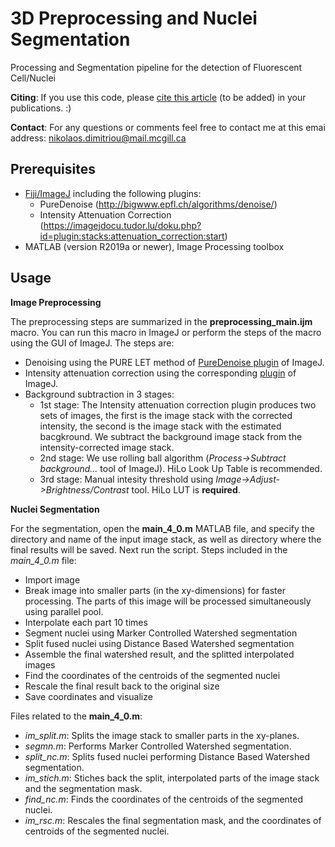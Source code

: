 # 3D Preprocessing and Nuclei Segmentation
Processing and Segmentation pipeline for the detection of Fluorescent Cell/Nuclei

**Citing**: If you use this code, please [cite this article]( ) (to be added) in your publications. :)   

**Contact**: For any questions or comments feel free to contact me at this emai address: nikolaos.dimitriou@mail.mcgill.ca

## Prerequisites

* [Fiji/ImageJ](https://fiji.sc/) including the following plugins:
  * PureDenoise (http://bigwww.epfl.ch/algorithms/denoise/)
  * Intensity Attenuation Correction (https://imagejdocu.tudor.lu/doku.php?id=plugin:stacks:attenuation_correction:start)
* MATLAB (version R2019a or newer), Image Processing toolbox

## Usage

**Image Preprocessing**

The preprocessing steps are summarized in the **preprocessing_main.ijm** macro. You can run this macro in ImageJ or perform the steps of the macro using 
the GUI of ImageJ. The steps are:

* Denoising using the PURE LET method of [PureDenoise plugin](http://bigwww.epfl.ch/algorithms/denoise/) of ImageJ.
* Intensity attenuation correction using the corresponding [plugin](https://imagejdocu.tudor.lu/doku.php?id=plugin:stacks:attenuation_correction:start) of ImageJ.
* Background subtraction in 3 stages:
   * 1st stage: The Intensity attenuation correction plugin produces two sets of images, the first is the image stack with the corrected intensity, the second 
   is the image stack with the estimated bacgkround. We subtract the background image stack from the intensity-corrected image stack.
   * 2nd stage: We use rolling ball algorithm (*Process->Subtract background...* tool of ImageJ). HiLo Look Up Table is recommended.
   * 3rd stage: Manual intesity threshold using *Image->Adjust->Brightness/Contrast* tool. HiLo LUT is **required**.
  
**Nuclei Segmentation**

For the segmentation, open the **main_4_0.m** MATLAB file, and specify the directory and name of the input image stack, as well as directory where the 
final results will be saved. Next run the script.
Steps included in the *main_4_0.m* file:

* Import image
* Break image into smaller parts (in the xy-dimensions) for faster processing. The parts of this image will be processed simultaneously using parallel pool.
* Interpolate each part 10 times
* Segment nuclei using Marker Controlled Watershed segmentation
* Split fused nuclei using Distance Based Watershed segmentation
* Assemble the final watershed result, and the splitted interpolated images
* Find the coordinates of the centroids of the segmented nuclei
* Rescale the final result back to the original size
* Save coordinates and visualize

Files related to the **main_4_0.m**:

 * *im_split.m*: Splits the image stack to smaller parts in the xy-planes.
 * *segmn.m*: Performs Marker Controlled Watershed segmentation.
 * *split_nc.m*: Splits fused nuclei performing Distance Based Watershed segmentation.
 * *im_stich.m*: Stiches back the split, interpolated parts of the image stack and the segmentation mask.
 * *find_nc.m*: Finds the coordinates of the centroids of the segmented nuclei.
 * *im_rsc.m*: Rescales the final segmentation mask, and the coordinates of centroids of the segmented nuclei.

